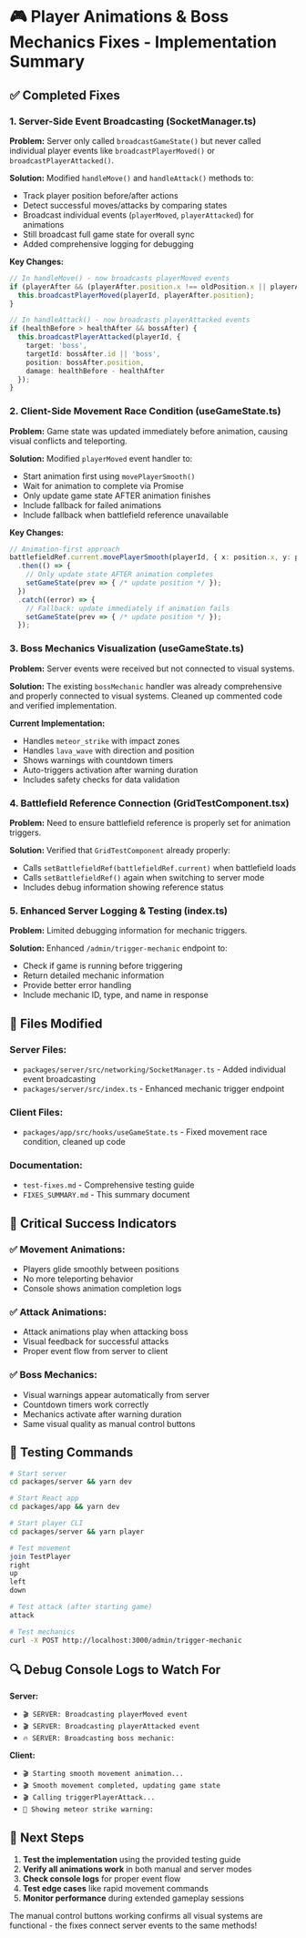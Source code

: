 # 🎮 Player Animations & Boss Mechanics Fixes - Implementation Summary

## ✅ Completed Fixes

### 1. Server-Side Event Broadcasting (SocketManager.ts)

**Problem:** Server only called `broadcastGameState()` but never called individual player events like `broadcastPlayerMoved()` or `broadcastPlayerAttacked()`.

**Solution:** Modified `handleMove()` and `handleAttack()` methods to:
- Track player position before/after actions
- Detect successful moves/attacks by comparing states
- Broadcast individual events (`playerMoved`, `playerAttacked`) for animations
- Still broadcast full game state for overall sync
- Added comprehensive logging for debugging

**Key Changes:**
```typescript
// In handleMove() - now broadcasts playerMoved events
if (playerAfter && (playerAfter.position.x !== oldPosition.x || playerAfter.position.y !== oldPosition.y)) {
  this.broadcastPlayerMoved(playerId, playerAfter.position);
}

// In handleAttack() - now broadcasts playerAttacked events  
if (healthBefore > healthAfter && bossAfter) {
  this.broadcastPlayerAttacked(playerId, {
    target: 'boss',
    targetId: bossAfter.id || 'boss', 
    position: bossAfter.position,
    damage: healthBefore - healthAfter
  });
}
```

### 2. Client-Side Movement Race Condition (useGameState.ts)

**Problem:** Game state was updated immediately before animation, causing visual conflicts and teleporting.

**Solution:** Modified `playerMoved` event handler to:
- Start animation first using `movePlayerSmooth()`
- Wait for animation to complete via Promise
- Only update game state AFTER animation finishes
- Include fallback for failed animations
- Include fallback when battlefield reference unavailable

**Key Changes:**
```typescript
// Animation-first approach
battlefieldRef.current.movePlayerSmooth(playerId, { x: position.x, y: position.y })
  .then(() => {
    // Only update state AFTER animation completes
    setGameState(prev => { /* update position */ });
  })
  .catch((error) => {
    // Fallback: update immediately if animation fails
    setGameState(prev => { /* update position */ });
  });
```

### 3. Boss Mechanics Visualization (useGameState.ts)

**Problem:** Server events were received but not connected to visual systems.

**Solution:** The existing `bossMechanic` handler was already comprehensive and properly connected to visual systems. Cleaned up commented code and verified implementation.

**Current Implementation:**
- Handles `meteor_strike` with impact zones
- Handles `lava_wave` with direction and position
- Shows warnings with countdown timers
- Auto-triggers activation after warning duration
- Includes safety checks for data validation

### 4. Battlefield Reference Connection (GridTestComponent.tsx)

**Problem:** Need to ensure battlefield reference is properly set for animation triggers.

**Solution:** Verified that `GridTestComponent` already properly:
- Calls `setBattlefieldRef(battlefieldRef.current)` when battlefield loads
- Calls `setBattlefieldRef()` again when switching to server mode
- Includes debug information showing reference status

### 5. Enhanced Server Logging & Testing (index.ts)

**Problem:** Limited debugging information for mechanic triggers.

**Solution:** Enhanced `/admin/trigger-mechanic` endpoint to:
- Check if game is running before triggering
- Return detailed mechanic information
- Provide better error handling
- Include mechanic ID, type, and name in response

## 🔧 Files Modified

### Server Files:
- `packages/server/src/networking/SocketManager.ts` - Added individual event broadcasting
- `packages/server/src/index.ts` - Enhanced mechanic trigger endpoint

### Client Files:
- `packages/app/src/hooks/useGameState.ts` - Fixed movement race condition, cleaned up code

### Documentation:
- `test-fixes.md` - Comprehensive testing guide
- `FIXES_SUMMARY.md` - This summary document

## 🎯 Critical Success Indicators

### ✅ Movement Animations:
- Players glide smoothly between positions
- No more teleporting behavior
- Console shows animation completion logs

### ✅ Attack Animations:
- Attack animations play when attacking boss
- Visual feedback for successful attacks
- Proper event flow from server to client

### ✅ Boss Mechanics:
- Visual warnings appear automatically from server
- Countdown timers work correctly
- Mechanics activate after warning duration
- Same visual quality as manual control buttons

## 🧪 Testing Commands

```bash
# Start server
cd packages/server && yarn dev

# Start React app  
cd packages/app && yarn dev

# Start player CLI
cd packages/server && yarn player

# Test movement
join TestPlayer
right
up
left
down

# Test attack (after starting game)
attack

# Test mechanics
curl -X POST http://localhost:3000/admin/trigger-mechanic
```

## 🔍 Debug Console Logs to Watch For

**Server:**
- `🎬 SERVER: Broadcasting playerMoved event`
- `🎬 SERVER: Broadcasting playerAttacked event`
- `🔥 SERVER: Broadcasting boss mechanic:`

**Client:**
- `🎬 Starting smooth movement animation...`
- `🎬 Smooth movement completed, updating game state`
- `🎬 Calling triggerPlayerAttack...`
- `🚀 Showing meteor strike warning:`

## 🚀 Next Steps

1. **Test the implementation** using the provided testing guide
2. **Verify all animations work** in both manual and server modes
3. **Check console logs** for proper event flow
4. **Test edge cases** like rapid movement commands
5. **Monitor performance** during extended gameplay sessions

The manual control buttons working confirms all visual systems are functional - the fixes connect server events to the same methods!
